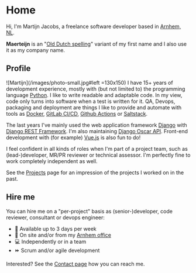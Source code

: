 # Home
Hi, I'm Martijn Jacobs, a freelance software developer based in [Arnhem, NL](https://www.google.nl/maps/place/Arnhem/).


__Maerteijn__ is an "[Old Dutch spelling](https://en.wikipedia.org/wiki/Old_Dutch)" variant of my first name and I also use it as my company name.

## Profile
![Martijn](/images/photo-small.jpg#left =130x150) I have 15+ years of development experience, mostly with (but not limited to) the programming language [Python](https://www.python.org/). I like to write readable and adaptable code. In my view, code only turns into software when a test is written for it. QA, Devops, packaging and deployment are things I like to provide and automate with tools as [Docker](https://www.docker.com), [GitLab CI/CD](https://docs.gitlab.com/ee/ci/), [Github Actions](https://github.com/features/actions) or [Saltstack](https://www.saltstack.com/).

The last years I've mainly used the web application framework [Django](https://www.djangoproject.com/) with [Django REST Framework](https://www.django-rest-framework.org/). I'm also maintaining [Django Oscar API](https://github.com/django-oscar/django-oscar-api/). Front-end development with (for example) [Vue.js](https://vuejs.org/) is also fun to do!

I feel confident in all kinds of roles when I'm part of a project team, such as (lead-)developer, MR/PR reviewer or technical assessor. I'm perfectly fine to work completely independent as well.

See the [Projects](/en/projects) page for an impression of the projects I worked on in the past.

## Hire me
You can hire me on a "per-project" basis as (senior-)developer, code reviewer, consultant or devops engineer:

- :calendar: Available up to 3 days per week
- :office: On site and/or from my [Arnhem office](https://goo.gl/maps/Pr3t1pmqjMt9Y3gaA)
- :computer: Independently or in a team
- :fast_forward: Scrum and/or agile development

Interested? See the [Contact page](/en/contact) how you can reach me.
